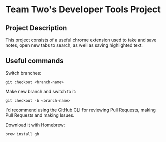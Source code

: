 # Team Two's Developer Tools Project

## Project Description
This project consists of a useful chrome extension used to take and save notes, open new tabs to search, as well as saving highlighted text. 

## Useful commands

Switch branches:
```
git checkout <branch-name>
```

Make new branch and switch to it:
```
git checkout -b <branch-name>
```

I'd recommend using the GitHub CLI for reviewing Pull Requests, making Pull Requests and making Issues.

Download it with Homebrew:
```
brew install gh
```
